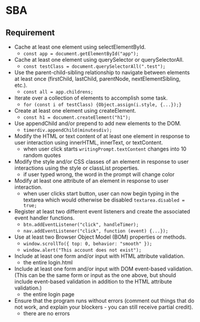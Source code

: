 # SBA

## Requirement

- Cache at least one element using selectElementById.
  - `const app = document.getElementById("app");`
- Cache at least one element using querySelector or querySelectorAll.
  - `const testClass = document.querySelectorAll(".test");`
- Use the parent-child-sibling relationship to navigate between elements at least once (firstChild, lastChild, parentNode, nextElementSibling, etc.).
  - `const all = app.childrens;`
- Iterate over a collection of elements to accomplish some task.
  - `for (const i of testClass) {Object.assign(i.style, {...});}`
- Create at least one element using createElement.
  - `const h1 = document.createElement("h1");`
- Use appendChild and/or prepend to add new elements to the DOM.
  - `timerdiv.appendChild(minutesdiv);`
- Modify the HTML or text content of at least one element in response to user interaction using innerHTML, innerText, or textContent.
  - when user click starts `writingPrompt.textContent` changes into 10 random quotes
- Modify the style and/or CSS classes of an element in response to user interactions using the style or classList properties.
  - if user typed wrong, the word in the prompt will change color
- Modify at least one attribute of an element in response to user interaction.
  - when user clicks start button, user can now begin typing in the textarea which would otherwise be disabled `textarea.disabled = true;`
- Register at least two different event listeners and create the associated event handler functions.
  - `btn.addEventListener("click", handleTimer);`
  - `nav.addEventListener("click", function (event) {...});`
- Use at least two Browser Object Model (BOM) properties or methods.
  - `window.scrollTo({ top: 0, behavior: "smooth" });`
  - `window.alert("This account does not exist");`
- Include at least one form and/or input with HTML attribute validation.
  - the entire login.html
- Include at least one form and/or input with DOM event-based validation. (This can be the same form or input as the one above, but should include event-based validation in addition to the HTML attribute validation.)
  - the entire login page
- Ensure that the program runs without errors (comment out things that do not work, and explain your blockers - you can still receive partial credit).
  - there are no errors
